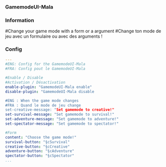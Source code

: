 ### GamemodeUI-Mala

### Information
#Change your game mode with a form or a argument
#Change ton mode de jeu avec un formulaire ou avec des arguments !

### Config
```yml
---
#ENG: Config for the GamemodeUI-Mala
#FRA: Config pout le GamemodeUI-Mala

#Enable / Disable
#Activation / Désactivation
enable-plugin: "GamemodeUI-Mala enable"
disable-plugin: "GamemodeUI-Mala disable

#ENG : When the game mode changes
#FRA : Quand le mode de jeu change
set-creative-message: "Set gamemode to creative!"
set-survival-message: "Set gamemode to survival!"
set-adventure-message: "Set gamemode to adventure!"
set-spectator-message: "Set gamemode to spectator!"

#Form
content: "Choose the game mode!"
survival-button: "§cSurvival"
creative-button: "§cCreative"
adventure-button: "§cAdventure"
spectator-button: "§cSpectator"
...
```
